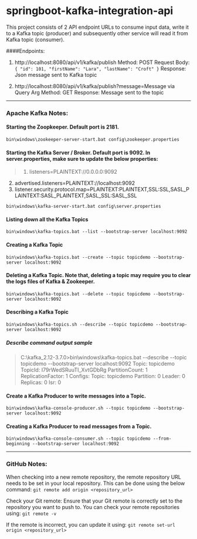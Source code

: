 # springboot-kafka-integration-api
This project consists of 2 API endpoint URLs to consume input data, write it to a Kafka topic (producer) and subsequently other service will read it from Kafka topic (consumer).

####Endpoints:
1. http://localhost:8080/api/v1/kafka/publish
Method: POST
Request Body:
`{
    "id": 101,
    "firstName": "Lara",
    "lastName": "Croft"
}`
Response:
Json message sent to Kafka topic

2. http://localhost:8080/api/v1/kafka/publish?message=Message via Query Arg
Method: GET
Response:
Message sent to the topic

----------------

### Apache Kafka Notes:

#### Starting the Zoopkeeper. Default port is 2181.
`bin\windows\zookeeper-server-start.bat config\zookeeper.properties`

#### Starting the Kafka Server / Broker. Default port is 9092. In server.properties, make sure to update the below properties:
> 1. listeners=PLAINTEXT://0.0.0.0:9092
2. advertised.listeners=PLAINTEXT://localhost:9092
3. listener.security.protocol.map=PLAINTEXT:PLAINTEXT,SSL:SSL,SASL_PLAINTEXT:SASL_PLAINTEXT,SASL_SSL:SASL_SSL

`bin\windows\kafka-server-start.bat config\server.properties`

#### Listing down all the Kafka Topics
`bin\windows\kafka-topics.bat --list --bootstrap-server localhost:9092`

#### Creating a Kafka Topic
`bin\windows\kafka-topics.bat --create --topic topicdemo --bootstrap-server localhost:9092`

#### Deleting a Kafka Topic. Note that, deleting a topic may require you to clear the logs files of Kafka & Zookeeper.
`bin\windows\kafka-topics.bat --delete --topic topicdemo --bootstrap-server localhost:9092`

#### Describing a Kafka Topic
`bin\windows\kafka-topics.sh --describe --topic topicdemo --bootstrap-server localhost:9092`

##### Describe command output sample
>C:\kafka_2.12-3.7.0>bin\windows\kafka-topics.bat --describe --topic topicdemo --bootstrap-server localhost:9092
Topic: topicdemo        TopicId: I79rWedSRuuTI_XvtGDbRg PartitionCount: 1       ReplicationFactor: 1    Configs:
        Topic: topicdemo        Partition: 0    Leader: 0       Replicas: 0     Isr: 0

#### Create a Kafka Producer to write messages into a Topic.
`bin\windows\kafka-console-producer.sh --topic topicdemo --bootstrap-server localhost:9092`

#### Creating a Kafka Producer to read messages from a Topic.
`bin\windows\kafka-console-consumer.sh --topic topicdemo --from-beginning --bootstrap-server localhost:9092`

----------------

### GitHub Notes:

When checking into a new remote repository, the remote repository URL needs to be set in your local repository. This can be done using the below command:
`git remote add origin <repository_url>`

Check your Git remote: Ensure that your Git remote is correctly set to the repository you want to push to. You can check your remote repositories using:
`git remote -v`

If the remote is incorrect, you can update it using:
`git remote set-url origin <repository_url>`
